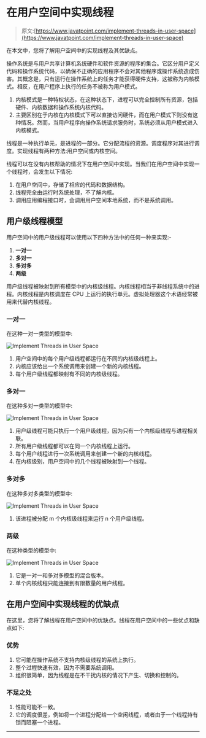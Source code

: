 # 在用户空间中实现线程

> 原文:[https://www.javatpoint.com/implement-threads-in-user-space](https://www.javatpoint.com/implement-threads-in-user-space)

在本文中，您将了解用户空间中的实现线程及其优缺点。

操作系统是与用户共享计算机系统硬件和软件资源的程序的集合。它区分用户定义代码和操作系统代码，以确保不正确的应用程序不会对其他程序或操作系统造成伤害。其概念是，只有运行在操作系统上的任务才能获得硬件支持，这被称为内核模式。相反，在用户程序上执行的任务不被称为用户模式。

1.  内核模式是一种特权状态，在这种状态下，进程可以完全控制所有资源，包括硬件、内核数据和操作系统内核代码。
2.  主要区别在于内核在内核模式下可以直接访问硬件，而在用户模式下则没有这种情况。然而，当用户程序向操作系统请求服务时，系统必须从用户模式进入内核模式。

线程是一种执行单元，是进程的一部分。它分配流程的资源。调度程序对其进行调度。实现线程有两种方法:用户空间或内核空间。

线程可以在没有内核帮助的情况下在用户空间中实现。当我们在用户空间中实现一个线程时，会发生以下情况:

1.  在用户空间中，存储了相应的代码和数据结构。
2.  线程完全由运行时系统处理，不了解内核。
3.  调用应用编程接口时，会调用用户空间本地系统，而不是系统调用。

## 用户级线程模型

用户空间中的用户级线程可以使用以下四种方法中的任何一种来实现:-

1.  **一对一**
2.  **多对一**
3.  **多对多**
4.  **两级**

用户级线程被映射到所有模型中的内核级线程。内核线程相当于非线程系统中的进程。内核线程是内核调度在 CPU 上运行的执行单元。虚拟处理器这个术语经常被用来代替内核线程。

### 一对一

在这种一对一类型的模型中:

![Implement Threads in User Space](../Images/bc629baf79bf2a1459f5f5fd708ee9db.png)

1.  用户空间中的每个用户级线程都运行在不同的内核级线程上。
2.  内核应该给出一个系统调用来创建一个新的内核线程。
3.  每个用户级线程都映射有不同的内核级线程。

### 多对一

在这种多对一类型的模型中:

![Implement Threads in User Space](../Images/e77fb59155cb895cfab1613b88cd80db.png)

1.  用户级线程可能只执行一个用户级线程，因为只有一个内核级线程与进程相关联。
2.  所有用户级线程都可以在同一个内核线程上运行。
3.  每个用户线程进行一次系统调用来创建一个新的内核线程。
4.  在内核级别，用户空间中的几个线程被映射到一个线程。

### 多对多

在这种多对多类型的模型中:

![Implement Threads in User Space](../Images/3aed85dea7558d3c3c979107d0b95024.png)

1.  该进程被分配 m 个内核级线程来运行 n 个用户级线程。

### 两级

在这种类型的模型中:

![Implement Threads in User Space](../Images/ae2bf1f2a7c606489a313297e6bc2311.png)

1.  它是一对一和多对多模型的混合版本。
2.  单个内核线程只能连接到有限数量的用户线程。

## 在用户空间中实现线程的优缺点

在这里，您将了解线程在用户空间中的优缺点。线程在用户空间中的一些优点和缺点如下:

### 优势

1.  它可能在操作系统不支持内核级线程的系统上执行。
2.  整个过程快速有效，因为不需要系统调用。
3.  组织很简单，因为线程是在不干扰内核的情况下产生、切换和控制的。

### 不足之处

1.  性能可能不一致。
2.  它的调度很差，例如将一个进程分配给一个空闲线程，或者由于一个线程持有锁而阻塞一个进程。

* * *